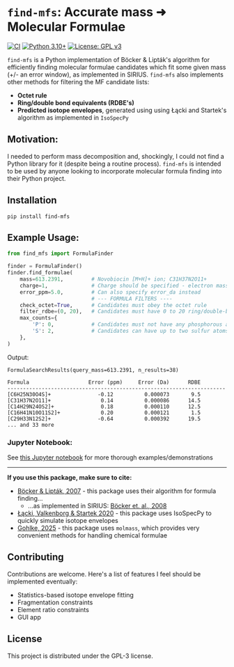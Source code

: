 # `find-mfs`: Accurate mass ➜ Molecular Formulae

[![CI](https://github.com/mhagar/find-mfs/actions/workflows/ci.yml/badge.svg)](https://github.com/mhagar/find-mfs/actions/workflows/ci.yml)
[![Python 3.10+](https://img.shields.io/badge/python-3.10+-blue.svg)](https://www.python.org/downloads/)
[![License: GPL v3](https://img.shields.io/badge/License-GPLv3-blue.svg)](https://www.gnu.org/licenses/gpl-3.0)

`find-mfs` is a Python implementation of Böcker & Lipták's algorithm for efficiently finding 
molecular formulae candidates which fit some given mass (+/- an error window), as implemented in SIRIUS. 
`find-mfs` also implements other methods 
for filtering the MF candidate lists:
- **Octet rule**
- **Ring/double bond equivalents (RDBE's)**
- **Predicted isotope envelopes**, generated using  using Łącki and Startek's algorithm
  as implemented in `IsoSpecPy`

## Motivation:
I needed to perform mass decomposition and, shockingly, I could not find a Python library for it 
(despite being a routine process). `find-mfs` is intended to be used by anyone looking to incorporate
molecular formula finding into their Python project.

## Installation
```commandline
pip install find-mfs
```


## Example Usage:

```python
from find_mfs import FormulaFinder

finder = FormulaFinder()
finder.find_formulae(
    mass=613.2391,         # Novobiocin [M+H]+ ion; C31H37N2O11+
    charge=1,              # Charge should be specified - electron mass matters
    error_ppm=5.0,         # Can also specify error_da instead
                           # --- FORMULA FILTERS ----
    check_octet=True,      # Candidates must obey the octet rule
    filter_rdbe=(0, 20),   # Candidates must have 0 to 20 ring/double-bond equivalents
    max_counts={
        'P': 0,            # Candidates must not have any phosphorous atoms
        'S': 2,            # Candidates can have up to two sulfur atoms
    },
)
```
Output:
```
FormulaSearchResults(query_mass=613.2391, n_results=38)

Formula                   Error (ppm)     Error (Da)      RDBE      
----------------------------------------------------------------------
[C6H25N30O4S]+               -0.12          0.000073       9.5
[C31H37N2O11]+                0.14          0.000086      14.5
[C14H29N24OS2]+               0.18          0.000110      12.5
[C16H41N10O11S2]+             0.20          0.000121       1.5
[C29H33N12S2]+               -0.64          0.000392      19.5
... and 33 more
```

### Jupyter Notebook:
See [this Jupyter notebook](docs/basic_usage.ipynb) for more thorough examples/demonstrations

---
**If you use this package, make sure to cite:**
- [Böcker & Lipták, 2007](https://link.springer.com/article/10.1007/s00453-007-0162-8) - this package uses their algorithm for formula finding...
    - ...as implemented in SIRIUS: [Böcker et. al., 2008](https://academic.oup.com/bioinformatics/article/25/2/218/218950)
- [Łącki, Valkenborg & Startek 2020](https://pubs.acs.org/doi/10.1021/acs.analchem.0c00959) - this package uses IsoSpecPy to quickly simulate isotope envelopes
- [Gohlke, 2025](https://zenodo.org/records/17059777) - this package uses `molmass`, which provides very convenient methods for handling chemical formulae


## Contributing

Contributions are welcome. Here's a list of features I feel should be implemented eventually:
- Statistics-based isotope envelope fitting
- Fragmentation constraints
- Element ratio constraints
- GUI app

## License

This project is distributed under the GPL-3 license.
